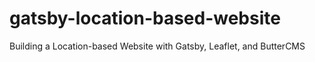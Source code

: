 # gatsby-location-based-website
Building a Location-based Website with Gatsby, Leaflet, and ButterCMS
